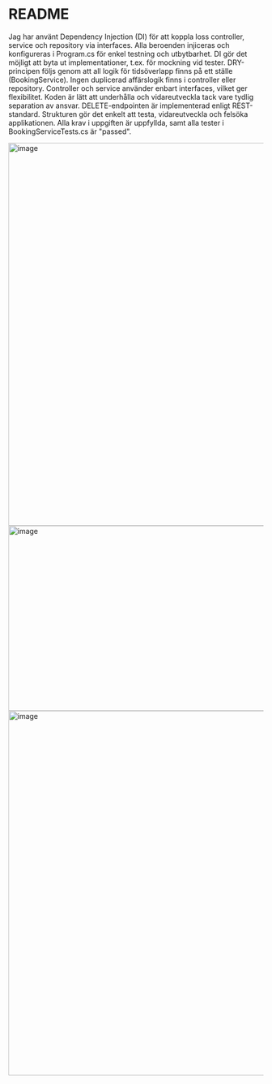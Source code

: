 
# README

Jag har använt Dependency Injection (DI) för att koppla loss controller, service och repository via interfaces.
Alla beroenden injiceras och konfigureras i Program.cs för enkel testning och utbytbarhet.
DI gör det möjligt att byta ut implementationer, t.ex. för mockning vid tester.
DRY-principen följs genom att all logik för tidsöverlapp finns på ett ställe (BookingService).
Ingen duplicerad affärslogik finns i controller eller repository.
Controller och service använder enbart interfaces, vilket ger flexibilitet.
Koden är lätt att underhålla och vidareutveckla tack vare tydlig separation av ansvar.
DELETE-endpointen är implementerad enligt REST-standard.
Strukturen gör det enkelt att testa, vidareutveckla och felsöka applikationen.
Alla krav i uppgiften är uppfyllda, samt alla tester i BookingServiceTests.cs är "passed".


<img width="901" height="755" alt="image" src="https://github.com/user-attachments/assets/f0665156-6c55-4882-8904-57cd36418ce6" />
<img width="576" height="365" alt="image" src="https://github.com/user-attachments/assets/04757d9b-39b1-4d5b-afcf-1422c77e33e9" />
<img width="901" height="719" alt="image" src="https://github.com/user-attachments/assets/fb7eb508-c717-4cea-8670-5819f89c02f0" />
